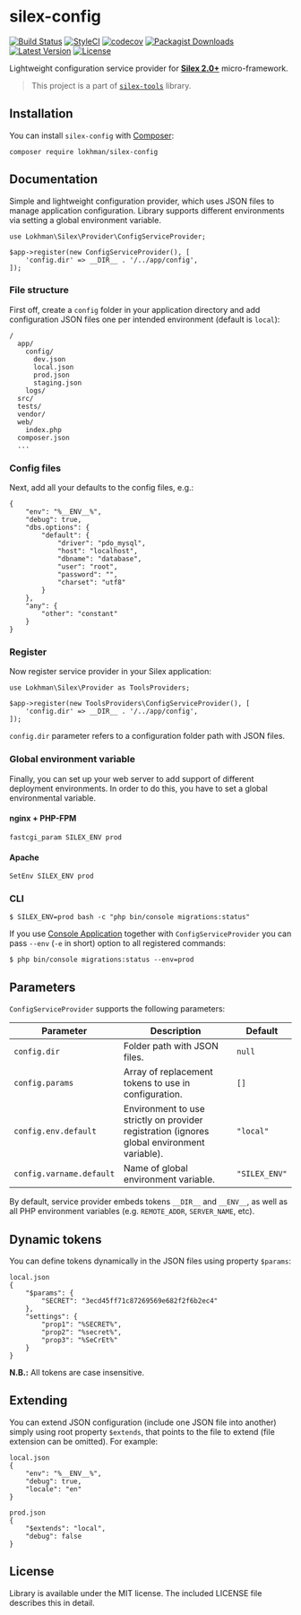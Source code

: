 # silex-config

[![Build Status](https://travis-ci.org/lokhman/silex-config.svg?branch=master)](https://travis-ci.org/lokhman/silex-config)
[![StyleCI](https://styleci.io/repos/39203466/shield?branch=master)](https://styleci.io/repos/39203466)
[![codecov](https://codecov.io/gh/lokhman/silex-config/branch/master/graph/badge.svg)](https://codecov.io/gh/lokhman/silex-config)
[![Packagist Downloads](https://img.shields.io/packagist/dm/lokhman/silex-config.svg?style=flat)](https://packagist.org/packages/lokhman/silex-config)
[![Latest Version](https://img.shields.io/packagist/v/lokhman/silex-config.svg?style=flat)](https://github.com/lokhman/silex-config/releases)
[![License](https://img.shields.io/packagist/l/lokhman/silex-config.svg?style=flat)](https://packagist.org/packages/lokhman/silex-config)

Lightweight configuration service provider for [**Silex 2.0+**](http://silex.sensiolabs.org/) micro-framework.

> This project is a part of [`silex-tools`](https://github.com/lokhman/silex-tools) library.

## <a name="installation"></a>Installation
You can install `silex-config` with [Composer](http://getcomposer.org):

    composer require lokhman/silex-config

## <a name="documentation"></a>Documentation
Simple and lightweight configuration provider, which uses JSON files to manage application configuration. Library
supports different environments via setting a global environment variable.

    use Lokhman\Silex\Provider\ConfigServiceProvider;

    $app->register(new ConfigServiceProvider(), [
        'config.dir' => __DIR__ . '/../app/config',
    ]);

### File structure
First off, create a `config` folder in your application directory and add configuration JSON files one per intended
environment (default is `local`):

    /
      app/
        config/
          dev.json
          local.json
          prod.json
          staging.json
        logs/
      src/
      tests/
      vendor/
      web/
        index.php
      composer.json
      ...

### Config files
Next, add all your defaults to the config files, e.g.:

    {
        "env": "%__ENV__%",
        "debug": true,
        "dbs.options": {
            "default": {
                "driver": "pdo_mysql",
                "host": "localhost",
                "dbname": "database",
                "user": "root",
                "password": "",
                "charset": "utf8"
            }
        },
        "any": {
            "other": "constant"
        }
    }

### Register
Now register service provider in your Silex application:

    use Lokhman\Silex\Provider as ToolsProviders;

    $app->register(new ToolsProviders\ConfigServiceProvider(), [
        'config.dir' => __DIR__ . '/../app/config',
    ]);

`config.dir` parameter refers to a configuration folder path with JSON files.

### Global environment variable
Finally, you can set up your web server to add support of different deployment environments. In order to do this, you
have to set a global environmental variable.

#### nginx + PHP-FPM

    fastcgi_param SILEX_ENV prod

#### Apache

    SetEnv SILEX_ENV prod

### CLI

    $ SILEX_ENV=prod bash -c "php bin/console migrations:status"

If you use [Console Application](https://github.com/lokhman/silex-consile) together with `ConfigServiceProvider` you can
pass `--env` (`-e` in short) option to all registered commands:

    $ php bin/console migrations:status --env=prod

## Parameters

`ConfigServiceProvider` supports the following parameters:

| Parameter                | Description                                                                                 | Default       |
|--------------------------|---------------------------------------------------------------------------------------------|---------------|
| `config.dir`             | Folder path with JSON files.                                                                | `null`        |
| `config.params`          | Array of replacement tokens to use in configuration.                                        | `[]`          |
| `config.env.default`     | Environment to use strictly on provider registration (ignores global environment variable). | `"local"`     |
| `config.varname.default` | Name of global environment variable.                                                        | `"SILEX_ENV"` |

By default, service provider embeds tokens `__DIR__` and `__ENV__`, as well as all PHP environment variables (e.g.
`REMOTE_ADDR`, `SERVER_NAME`, etc).

## Dynamic tokens

You can define tokens dynamically in the JSON files using property `$params`:

    local.json
    {
        "$params": {
            "SECRET": "3ecd45ff71c87269569e682f2f6b2ec4"
        },
        "settings": {
            "prop1": "%SECRET%",
            "prop2": "%secret%",
            "prop3": "%SeCrEt%"
        }
    }

**N.B.:** All tokens are case insensitive.

## Extending

You can extend JSON configuration (include one JSON file into another) simply using root property `$extends`, that
points to the file to extend (file extension can be omitted). For example:

    local.json
    {
        "env": "%__ENV__%",
        "debug": true,
        "locale": "en"
    }

    prod.json
    {
        "$extends": "local",
        "debug": false
    }

## <a name="license"></a>License
Library is available under the MIT license. The included LICENSE file describes this in detail.
